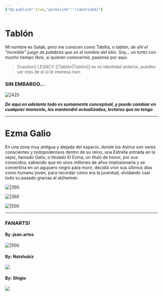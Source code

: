 ```yaml
---
{"dg-publish":true,"permalink":"/identidad/"}
---
```



# Tablón

 Mi nombre es Galab, pero me conocen como Tablita, o tablón, *de ahí el "increible" juego de palabras que es el nombre del sitio.* Soy... un tonto con mucho tiempo libre, si quieren conocerme, pasense por aquí.

> [!caution] LEGACY
> [[Tablón\|Tablón]] es mi identidad anterior, puedes ver más de el si te interesa nwn

### SIN EMBARGO...

![|425](https://i.imgur.com/SvZ7juf.png)

***De aquí en adelante todo es sumamente conceptual, y puede cambiar en cualquier momento, los mantendré actualizados, lectores que no tengo***

---
# Ezma Galio

En una zona muy antigua y alejada del espacio, donde los Astros son seres conscientes y todopoderosos dentro de su reino, una Estrella entrada en la vejez, llamado Galio, o titulado El Ezma, un título de honor, por sus conocidos, sabiendo que en unos millones de años implosionaría y se convertiría en un agujuero negro para morir, decidió vivir sus  últimos días como humano joven, para recordar cómo era la juventud, olvidando casi todo su pasado gracias al alzheimer.

![|350](https://i.imgur.com/IedpwqN.png)

![|350](https://i.imgur.com/EmzpmJ4.png)

![|500](https://i.imgur.com/hF5Zaug.png)

---
### FANARTS!
#### By :jean.artss

![|500](https://i.imgur.com/DkDobGm.png)

#### By: Natshukiz

![](https://i.imgur.com/4rq4FMQ.png)

#### By: Shigio

![](https://i.imgur.com/htPIoGa.png)
